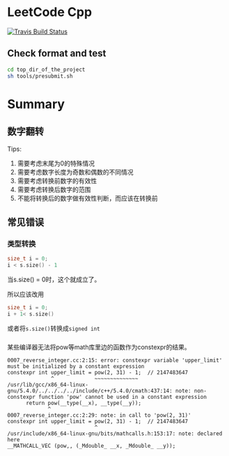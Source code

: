 # LeetCode Cpp

[![Travis Build Status][travis-image]][travis-url]


## Check format and test

```bash
cd top_dir_of_the_project
sh tools/presubmit.sh
```

# Summary

## 数字翻转

Tips:

1. 需要考虑末尾为0的特殊情况
2. 需要考虑数字长度为奇数和偶数的不同情况
3. 需要考虑转换前数字的有效性
4. 需要考虑转换后数字的范围
5. 不能将转换后的数字做有效性判断，而应该在转换前


## 常见错误

### 类型转换
```c++
size_t i = 0;
i < s.size() - 1
```
当s.size() = 0时，这个就成立了。

所以应该改用
```c++
size_t i = 0;
i + 1< s.size()
```
或者将`s.size()`转换成`signed int`


###

某些编译器无法将pow等math库里边的函数作为constexpr的结果。

```
0007_reverse_integer.cc:2:15: error: constexpr variable 'upper_limit' must be initialized by a constant expression
constexpr int upper_limit = pow(2, 31) - 1;  // 2147483647
              ^             ~~~~~~~~~~~~~~
/usr/lib/gcc/x86_64-linux-gnu/5.4.0/../../../../include/c++/5.4.0/cmath:437:14: note: non-constexpr function 'pow' cannot be used in a constant expression
      return pow(__type(__x), __type(__y));
             ^
0007_reverse_integer.cc:2:29: note: in call to 'pow(2, 31)'
constexpr int upper_limit = pow(2, 31) - 1;  // 2147483647
                            ^
/usr/include/x86_64-linux-gnu/bits/mathcalls.h:153:17: note: declared here
__MATHCALL_VEC (pow,, (_Mdouble_ __x, _Mdouble_ __y));
```


[travis-image]: https://travis-ci.org/panzhongxian/leetcode-cpp.svg?branch=master
[travis-url]: https://travis-ci.org/panzhongxian/leetcode-cpp

